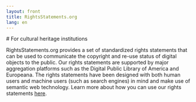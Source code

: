 ```yaml
---
layout: front
title: RightsStatements.org
lang: en
---
```


<div class="box">
# For cultural heritage institutions

RightsStatements.org provides a set of standardized rights statements that can be used to communicate the copyright and re-use status of digital objects to the public. Our rights statements are supported by major aggregation platforms such as the Digital Public Library of America and Europeana. The rights statements have been designed with both human users and machine users (such as search engines) in mind and make use of semantic web technology. Learn more about how you can use our rights statements [here](/en/documentation#use-by-cultural-heritage-institutions).
</div>
